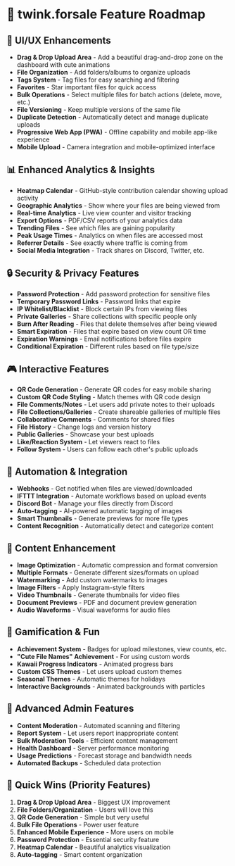 # 🌸 twink.forsale Feature Roadmap

## 🎨 UI/UX Enhancements
- **Drag & Drop Upload Area** - Add a beautiful drag-and-drop zone on the dashboard with cute animations
- **File Organization** - Add folders/albums to organize uploads
- **Tags System** - Tag files for easy searching and filtering
- **Favorites** - Star important files for quick access
- **Bulk Operations** - Select multiple files for batch actions (delete, move, etc.)
- **File Versioning** - Keep multiple versions of the same file
- **Duplicate Detection** - Automatically detect and manage duplicate uploads
- **Progressive Web App (PWA)** - Offline capability and mobile app-like experience
- **Mobile Upload** - Camera integration and mobile-optimized interface

## 📊 Enhanced Analytics & Insights
- **Heatmap Calendar** - GitHub-style contribution calendar showing upload activity
- **Geographic Analytics** - Show where your files are being viewed from
- **Real-time Analytics** - Live view counter and visitor tracking
- **Export Options** - PDF/CSV reports of your analytics data
- **Trending Files** - See which files are gaining popularity
- **Peak Usage Times** - Analytics on when files are accessed most
- **Referrer Details** - See exactly where traffic is coming from
- **Social Media Integration** - Track shares on Discord, Twitter, etc.

## 🔒 Security & Privacy Features
- **Password Protection** - Add password protection for sensitive files
- **Temporary Password Links** - Password links that expire
- **IP Whitelist/Blacklist** - Block certain IPs from viewing files
- **Private Galleries** - Share collections with specific people only
- **Burn After Reading** - Files that delete themselves after being viewed
- **Smart Expiration** - Files that expire based on view count OR time
- **Expiration Warnings** - Email notifications before files expire
- **Conditional Expiration** - Different rules based on file type/size

## 🎮 Interactive Features
- **QR Code Generation** - Generate QR codes for easy mobile sharing
- **Custom QR Code Styling** - Match themes with QR code design
- **File Comments/Notes** - Let users add private notes to their uploads
- **File Collections/Galleries** - Create shareable galleries of multiple files
- **Collaborative Comments** - Comments for shared files
- **File History** - Change logs and version history
- **Public Galleries** - Showcase your best uploads
- **Like/Reaction System** - Let viewers react to files
- **Follow System** - Users can follow each other's public uploads

## 🤖 Automation & Integration
- **Webhooks** - Get notified when files are viewed/downloaded
- **IFTTT Integration** - Automate workflows based on upload events
- **Discord Bot** - Manage your files directly from Discord
- **Auto-tagging** - AI-powered automatic tagging of images
- **Smart Thumbnails** - Generate previews for more file types
- **Content Recognition** - Automatically detect and categorize content

## 🎨 Content Enhancement
- **Image Optimization** - Automatic compression and format conversion
- **Multiple Formats** - Generate different sizes/formats on upload
- **Watermarking** - Add custom watermarks to images
- **Image Filters** - Apply Instagram-style filters
- **Video Thumbnails** - Generate thumbnails for video files
- **Document Previews** - PDF and document preview generation
- **Audio Waveforms** - Visual waveforms for audio files

## 🎯 Gamification & Fun
- **Achievement System** - Badges for upload milestones, view counts, etc.
- **"Cute File Names" Achievement** - For using custom words
- **Kawaii Progress Indicators** - Animated progress bars
- **Custom CSS Themes** - Let users upload custom themes
- **Seasonal Themes** - Automatic themes for holidays
- **Interactive Backgrounds** - Animated backgrounds with particles

## 🔧 Advanced Admin Features
- **Content Moderation** - Automated scanning and filtering
- **Report System** - Let users report inappropriate content
- **Bulk Moderation Tools** - Efficient content management
- **Health Dashboard** - Server performance monitoring
- **Usage Predictions** - Forecast storage and bandwidth needs
- **Automated Backups** - Scheduled data protection

## 🚀 Quick Wins (Priority Features)
1. **Drag & Drop Upload Area** - Biggest UX improvement
2. **File Folders/Organization** - Users will love this
3. **QR Code Generation** - Simple but very useful
4. **Bulk File Operations** - Power user feature
5. **Enhanced Mobile Experience** - More users on mobile
6. **Password Protection** - Essential security feature
7. **Heatmap Calendar** - Beautiful analytics visualization
8. **Auto-tagging** - Smart content organization